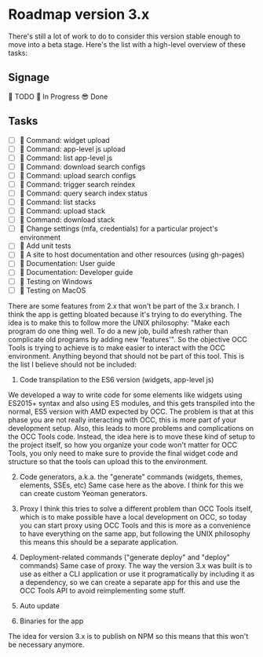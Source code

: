 # Roadmap version 3.x

There's still a lot of work to do to consider this version stable enough to move into a beta stage. Here's the list with a high-level overview of
these tasks:

## Signage

:grimacing: TODO
:thinking: In Progress
:sunglasses: Done

## Tasks

- [ ] :thinking: Command: widget upload
- [ ] :grimacing: Command: app-level js upload
- [ ] :grimacing: Command: list app-level js
- [ ] :grimacing: Command: download search configs
- [ ] :grimacing: Command: upload search configs
- [ ] :grimacing: Command: trigger search reindex
- [ ] :grimacing: Command: query search index status
- [ ] :grimacing: Command: list stacks
- [ ] :grimacing: Command: upload stack
- [ ] :grimacing: Command: download stack
- [ ] :grimacing: Change settings (mfa, credentials) for a particular project's environment
- [ ] :grimacing: Add unit tests
- [ ] :grimacing: A site to host documentation and other resources (using gh-pages)
- [ ] :grimacing: Documentation: User guide
- [ ] :grimacing: Documentation: Developer guide
- [ ] :grimacing: Testing on Windows
- [ ] :grimacing: Testing on MacOS

There are some features from 2.x that won't be part of the 3.x branch. I think the app is getting bloated because it's trying to do everything. The idea is to make this to follow more the UNIX philosophy: "Make each program do one thing well. To do a new job, build afresh rather than complicate old programs by adding new 'features'". So the objective OCC Tools is trying to achieve is to make easier to interact with the OCC environment. Anything beyond that should not be part of this tool. This is the list I believe should not be included:

1. Code transpilation to the ES6 version (widgets, app-level js)

We developed a way to write code for some elements like widgets using ES2015+ syntax and also using ES modules, and this gets transpiled into the normal, ES5 version with AMD expected by OCC. The problem is that at this phase you are not really interacting with OCC, this is more part of your development setup. Also, this leads to more problems and complications on the OCC Tools code. Instead, the idea here is to move these kind of setup to the project itself, so how you organize your code won't matter for OCC Tools, you only need to make sure to provide the final widget code and structure so that the tools can upload this to the environment.

2. Code generators, a.k.a. the "generate" commands (widgets, themes, elements, SSEs, etc)
Same case here as the above. I think for this we can create custom Yeoman generators.

3. Proxy
I think this tries to solve a different problem than OCC Tools itself, which is to make possible have a local development on OCC, so today you can start proxy using OCC Tools and this is more as a convenience to have everything on the same app, but following the UNIX philosophy this means this should be a separate application.

4. Deployment-related commands ("generate deploy" and "deploy" commands)
Same case of proxy. The way the version 3.x was built is to use as either a CLI application or use it programatically by including it as a dependency, so we can create a separate app for this and use the OCC Tools API to avoid reimplementing some stuff.

5. Auto update
6. Binaries for the app

The idea for version 3.x is to publish on NPM so this means that this won't be necessary anymore.
